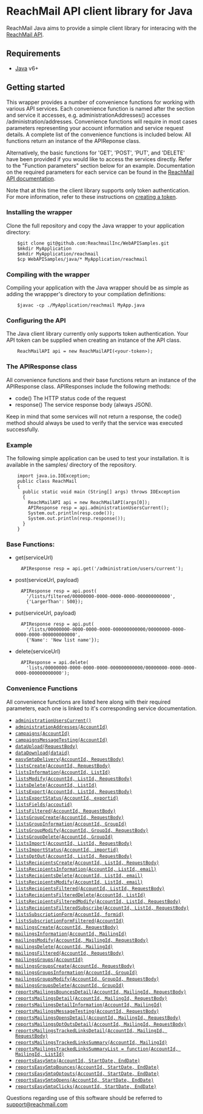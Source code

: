 ReachMail API client library for Java
=====================================

ReachMail Java aims to provide a simple client library for interacing with the
[ReachMail API](https://services.reachmail.net/documentation).

## Requirements

- [Java](http://java.com/) v6+

## Getting started

This wrapper provides a number of convenience functions for working with
various API services. Each convenience function is named after the section and
service it accesses, e.g. administrationAddresses() accesses 
/administration/addresses. Convenience functions will require in most cases 
parameters representing your account information and service request details. 
A complete list of the convenience functions is included below. All functions
return an instance of the APIReponse class.

Alternatively, the basic functions for 'GET', 'POST', 'PUT', and 'DELETE' have
been provided if you would like to access the services directly. Refer to the
"Function parameters" section below for an example. Documentation on the
required parameters for each service can be found in the [ReachMail API documentation](https://services.reachmail.net).

Note that at this time the client library supports only token authentication.
For more information, refer to these instructions on [creating a token](http://reachmail.zendesk.com/entries/26267216-Setting-authorization-tokens).

### Installing the wrapper

Clone the full repository and copy the Java wrapper to your application 
directory:

        $git clone git@github.com:ReachmailInc/WebAPISamples.git
        $mkdir MyApplication
        $mkdir MyApplication/reachmail
        $cp WebAPISamples/java/* MyApplication/reachmail

### Compiling with the wrapper

Compiling your application with the Java wrapper should be as simple as adding
the wrappper's directory to your compilation definitions:

        $javac -cp ./MyApplication/reachmail MyApp.java

### Configuring the API

The Java client library currently only supports token authentication. Your 
API token can be supplied when creating an instance of the API class.

        ReachMailAPI api = new ReachMailAPI(<your-token>);

### The APIResponse class

All convenience functions and their base functions return an instance of the
APIResponse class. APIResponses include the following methods:

- code() The HTTP status code of the request
- response() The service response body (always JSON).

Keep in mind that some services will not return a response, the code() method
should always be used to verify that the service was executed successfully.

### Example

The following simple application can be used to test your installation. It
is available in the samples/ directory of the repository.

        import java.io.IOException;
        public class ReachMail
        {
          public static void main (String[] args) throws IOException
          {
            ReachMailAPI api = new ReachMailAPI(args[0]);
            APIResponse resp = api.administrationUsersCurrent();
            System.out.println(resp.code());
            System.out.println(resp.response());
          }
        }

### Base Functions:

- get(serviceUrl)

        APIResponse resp = api.get('/administration/users/current'); 

- post(serviceUrl, payload)
        
        APIResponse resp = api.post(
          '/lists/filtered/00000000-0000-0000-0000-000000000000',
          {'LargerThan': 500});

- put(serviceUrl, payload)

        APIResponse resp = api.put(
          '/lists/00000000-0000-0000-0000-000000000000/00000000-0000-0000-0000-000000000000',
          {'Name': 'New list name'});

- delete(serviceUrl)

        APIResponse = api.delete(
          'lists/00000000-0000-0000-0000-000000000000/00000000-0000-0000-0000-000000000000');

### Convenience Functions

All convenience functions are listed here along with their required
parameters, each one is linked to it's corresponding service documentation.

- [`administrationUsersCurrent()`](http://services.reachmail.net/#Administration@/administration/addresses)
- [`administrationAddresses(AccountId)`](http://services.reachmail.net/#Administration@/administration/users/current)
- [`campaigns(AccountId)`](http://services.reachmail.net/#Campaigns@/campaigns)
- [`campaignsMessageTesting(AccountId)`](http://services.reachmail.net/#Campaigns@/campaigns)
- [`dataUpload(RequestBody)`](http://services.reachmail.net/#Data@/data)
- [`dataDownload(dataid)`](http://services.reachmail.net/#Data@/data)
- [`easySmtpDelivery(AccountId, RequestBody)`](http://services.reachmail.net/#EasySMTP@/easysmtp)
- [`listsCreate(AccountId, RequestBody)`](http://services.reachmail.net/#Lists@/lists)
- [`listsInformation(AccountId, ListId)`](http://services.reachmail.net/#Lists@/lists)
- [`listsModify(AccountId, ListId, RequestBody)`](http://services.reachmail.net/#Lists@/lists)
- [`listsDelete(AccountId, ListId)`](http://services.reachmail.net/#Lists@/lists)
- [`listsExport(AccountId, ListId, RequestBody)`](http://services.reachmail.net/#Lists@/lists/export)
- [`listsExportStatus(AccountId, exportid)`](http://services.reachmail.net/#Lists@/lists/export/status)
- [`listsFields(accoutid)`](http://services.reachmail.net/#Lists@/lists/fields)
- [`listsFiltered(AccountId, RequestBody)`](http://services.reachmail.net/#Lists@/lists/filtered)
- [`listsGroupCreate(AccountId, RequestBody)`](http://services.reachmail.net/#Lists@/lists/groups)
- [`listsGroupInformation(AccountId, GroupId)`](http://services.reachmail.net/#Lists@/lists/groups)
- [`listsGroupModify(AccountId, GroupId, RequestBody)`](http://services.reachmail.net/#Lists@/lists/groups)
- [`listsGroupDelete(AccountId, GroupId)`](http://services.reachmail.net/#Lists@/lists/groups)
- [`listsImport(AccountId, ListId, RequestBody)`](http://services.reachmail.net/#Lists@/lists/import)
- [`listsImportStatus(AccountId, importid)`](http://services.reachmail.net/#Lists@/lists/import/status)
- [`listsOptOut(AccountId, ListId, RequestBody)`](http://services.reachmail.net/#Lists@/lists/optout)
- [`listsRecipientsCreate(AccountId, ListId, RequestBody)`](http://services.reachmail.net/#Lists@/lists/recipients)
- [`listsRecipientsInformation(AccountId, ListId, email)`](http://services.reachmail.net/#Lists@/lists/recipients)
- [`listsRecipientsDelete(AccountId, ListId, email)`](http://services.reachmail.net/#Lists@/lists/recipients)
- [`listsRecipientsModify(AccountId, ListId, email)`](http://services.reachmail.net/#Lists@/lists/recipients)
- [`listsRecipientsFiltered(AccountId, ListId, RequestBody)`](http://services.reachmail.net/#Lists@/lists/recipients/filtered)
- [`listsRecipientsFilteredDelete(AccountId, ListId)`](http://services.reachmail.net/#Lists@/lists/recipients/filtered/delete)
- [`listsRecipientsFilteredModify(AccountId, ListId, RequestBody)`](http://services.reachmail.net/#Lists@/lists/recipients/filtered/modify)
- [`listsRecipientsFilteredSubscribe(AccountId, ListId, RequestBody)`](http://services.reachmail.net/#Lists@/lists/recipients/subscribe)
- [`listsSubscriptionForm(AccountId, formid)`](http://services.reachmail.net/#Lists@/lists/subscriptionform)
- [`listsSubscriptionFormFiltered(AccountId)`](http://services.reachmail.net/#Lists@/lists/subscriptionform/filtered)
- [`mailingsCreate(AccountId, RequestBody)`](http://services.reachmail.net/#Mailings@/mailings)
- [`mailingsInformation(AccountId, MailingId)`](http://services.reachmail.net/#Mailings@/mailings)
- [`mailingsModify(AccountId, MailingId, RequestBody)`](http://services.reachmail.net/#Mailings@/mailings)
- [`mailingsDelete(AccountId, MailingId)`](http://services.reachmail.net/#Mailings@/mailings)
- [`mailingsFiltered(AccountId, RequestBody)`](http://services.reachmail.net/#Mailings@/mailings/filtered)
- [`mailingsGroups(AccountId)`](http://services.reachmail.net/#Mailings@/mailings/groups)
- [`mailingsGroupsCreate(AccountId, RequestBody)`](http://services.reachmail.net/#Mailings@/mailings/groups)
- [`mailingsGroupsInformation(AccountId, GroupId)`](http://services.reachmail.net/#Mailings@/mailings/groups)
- [`mailingsGroupsModify(AccountId, GroupId, RequestBody)`](http://services.reachmail.net/#Mailings@/mailings/groups)
- [`mailingsGroupsDelete(AccountId, GroupId)`](http://services.reachmail.net/#Mailings@/mailings/groups)
- [`reportsMailingsBouncesDetail(AccountId, MailingId, RequestBody)`](http://services.reachmail.net/#Reports@/reports/mailings/bounces/detail)
- [`reportsMailingsDetail(AccountId, MailingId, RequestBody)`](http://services.reachmail.net/#Reports@/reports/mailings/detail)
- [`reportsMailingsDetailInformation(AccountId, MailingId)`](http://services.reachmail.net/#Reports@/reports/mailings/detail)
- [`reportsMailingsMessageTesting(AccountId, RequestBody)`](http://services.reachmail.net/#Reports@/reports/mailings/messagetesting)
- [`reportsMailingsOpensDetail(AccountId, MailingId, RequestBody)`](http://services.reachmail.net/#Reports@/reports/mailings/opens/detail)
- [`reportsMailingsOptOutsDetail(AccountId, MailingId, RequestBody)`](http://services.reachmail.net/#Reports@/reports/mailings/optouts/detail)
- [`reportsMailingsTrackedLinksDetail(AccountId, MailingId, RequestBody)`](http://services.reachmail.net/#Reports@/reports/mailings/trackedlinks/detail)
- [`reportsMailingsTrackedLinksSummary(AccountId, MailingId)`](http://services.reachmail.net/#Reports@/reports/mailings/trackedlinks/summary)
- [`reportsMailingsTrackedLinksSummaryList = function(AccountId, MailingId, ListId)`](http://services.reachmail.net/#Reports@/reports/mailings/trackedlinks/summary)
- [`reportsEasySmtp(AccountId, StartDate, EndDate)`](http://services.reachmail.net/#Reports@/reports/easysmtp)
- [`reportsEasySmtpBounces(AccountId, StartDate, EndDate)`](http://services.reachmail.net/#Reports@/reports/easysmtp/bounces)
- [`reportsEasySmtpOptouts(AccountId, StartDate, EndDate)`](http://services.reachmail.net/#Reports@/reports/easysmtp/optouts)
- [`reportsEasySmtpOpens(AccountId, StartDate, EndDate)`](http://services.reachmail.net/#Reports@/reports/easysmtp/opens)
- [`reportsEasySmtpClicks(AccountId, StartDate, EndDate)`](http://services.reachmail.net/#Reports@/reports/easysmtp/clicks)

Questions regarding use of this software should be referred to
support@reachmail.com
